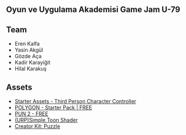 ## Oyun ve Uygulama Akademisi Game Jam U-79

## Team
* Eren Kalfa
* Yasin Akgül
* Gözde Aça
* Kadir Karayiğit
* Hilal Karakuş
  
  
## Assets
* [Starter Assets - Third Person Character Controller](https://assetstore.unity.com/packages/essentials/starter-assets-third-person-character-controller-196526)
* [POLYGON - Starter Pack | FREE](https://syntystore.com/collections/frontpage/products/polygon-starter-pack)
* [PUN 2 - FREE](https://assetstore.unity.com/packages/tools/network/pun-2-free-119922)
* [(URP)Simple Toon Shader](https://assetstore.unity.com/packages/vfx/shaders/urp-simple-toon-shader-243515)
* [Creator Kit: Puzzle](https://assetstore.unity.com/packages/templates/tutorials/creator-kit-puzzle-149311#description)

